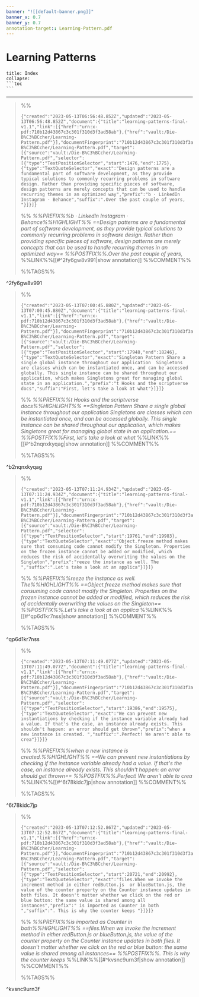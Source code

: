 ```yaml
---
banner: "![[default-banner.png]]"
banner_x: 0.7
banner_y: 0.7
annotation-target:: Learning-Pattern.pdf
---
```


# Learning Patterns 

````ad-info
title: Index
collapse: 
```toc
```

````


<hr>





>%%
>```annotation-json
>{"created":"2023-05-13T06:56:48.852Z","updated":"2023-05-13T06:56:48.852Z","document":{"title":"learning-patterns-final-v1.1","link":[{"href":"urn:x-pdf:710b12d43867c3c301f310d3f3ad58ab"},{"href":"vault:/Die-B%C3%BCcher/Learning-Pattern.pdf"}],"documentFingerprint":"710b12d43867c3c301f310d3f3ad58ab"},"uri":"vault:/Die-B%C3%BCcher/Learning-Pattern.pdf","target":[{"source":"vault:/Die-B%C3%BCcher/Learning-Pattern.pdf","selector":[{"type":"TextPositionSelector","start":1476,"end":1775},{"type":"TextQuoteSelector","exact":"Design patterns are a fundamental part of software development, as they provide typical solutions to commonly recurring problems in software design. Rather than providing specific pieces of software, design patterns are merely concepts that can be used to handle recurring themes in an optimized way","prefix":"b · LinkedIn Instagram · Behance","suffix":".Over the past couple of years, "}]}]}
>```
>%%
>*%%PREFIX%%b · LinkedIn Instagram · Behance%%HIGHLIGHT%% ==Design patterns are a fundamental part of software development, as they provide typical solutions to commonly recurring problems in software design. Rather than providing specific pieces of software, design patterns are merely concepts that can be used to handle recurring themes in an optimized way== %%POSTFIX%%.Over the past couple of years,*
>%%LINK%%[[#^2fy6gw8v991|show annotation]]
>%%COMMENT%%
>
>%%TAGS%%
>
^2fy6gw8v991


>%%
>```annotation-json
>{"created":"2023-05-13T07:00:45.880Z","updated":"2023-05-13T07:00:45.880Z","document":{"title":"learning-patterns-final-v1.1","link":[{"href":"urn:x-pdf:710b12d43867c3c301f310d3f3ad58ab"},{"href":"vault:/Die-B%C3%BCcher/Learning-Pattern.pdf"}],"documentFingerprint":"710b12d43867c3c301f310d3f3ad58ab"},"uri":"vault:/Die-B%C3%BCcher/Learning-Pattern.pdf","target":[{"source":"vault:/Die-B%C3%BCcher/Learning-Pattern.pdf","selector":[{"type":"TextPositionSelector","start":17948,"end":18246},{"type":"TextQuoteSelector","exact":"Singleton Pattern Share a single global instance throughout our application  Singletons are classes which can be instantiated once, and can be accessed globally. This single instance can be shared throughout our application, which makes Singletons great for managing global state in an application.","prefix":"t Hooks and the scriptverse docs","suffix":"First, let's take a look at what"}]}]}
>```
>%%
>*%%PREFIX%%t Hooks and the scriptverse docs%%HIGHLIGHT%% ==Singleton Pattern Share a single global instance throughout our application  Singletons are classes which can be instantiated once, and can be accessed globally. This single instance can be shared throughout our application, which makes Singletons great for managing global state in an application.== %%POSTFIX%%First, let's take a look at what*
>%%LINK%%[[#^b2nqnxkyqag|show annotation]]
>%%COMMENT%%
>
>%%TAGS%%
>
^b2nqnxkyqag


>%%
>```annotation-json
>{"created":"2023-05-13T07:11:24.934Z","updated":"2023-05-13T07:11:24.934Z","document":{"title":"learning-patterns-final-v1.1","link":[{"href":"urn:x-pdf:710b12d43867c3c301f310d3f3ad58ab"},{"href":"vault:/Die-B%C3%BCcher/Learning-Pattern.pdf"}],"documentFingerprint":"710b12d43867c3c301f310d3f3ad58ab"},"uri":"vault:/Die-B%C3%BCcher/Learning-Pattern.pdf","target":[{"source":"vault:/Die-B%C3%BCcher/Learning-Pattern.pdf","selector":[{"type":"TextPositionSelector","start":19761,"end":19983},{"type":"TextQuoteSelector","exact":"Object.freeze method makes sure that consuming code cannot modify the Singleton. Properties on the frozen instance cannot be added or modified, which reduces the risk of accidentally overwriting the values on the Singleton","prefix":"reeze the instance as well. The ","suffix":".Let's take a look at an applica"}]}]}
>```
>%%
>*%%PREFIX%%reeze the instance as well. The%%HIGHLIGHT%% ==Object.freeze method makes sure that consuming code cannot modify the Singleton. Properties on the frozen instance cannot be added or modified, which reduces the risk of accidentally overwriting the values on the Singleton== %%POSTFIX%%.Let's take a look at an applica*
>%%LINK%%[[#^qp6d1kr7nss|show annotation]]
>%%COMMENT%%
>
>%%TAGS%%
>
^qp6d1kr7nss


>%%
>```annotation-json
>{"created":"2023-05-13T07:11:49.077Z","updated":"2023-05-13T07:11:49.077Z","document":{"title":"learning-patterns-final-v1.1","link":[{"href":"urn:x-pdf:710b12d43867c3c301f310d3f3ad58ab"},{"href":"vault:/Die-B%C3%BCcher/Learning-Pattern.pdf"}],"documentFingerprint":"710b12d43867c3c301f310d3f3ad58ab"},"uri":"vault:/Die-B%C3%BCcher/Learning-Pattern.pdf","target":[{"source":"vault:/Die-B%C3%BCcher/Learning-Pattern.pdf","selector":[{"type":"TextPositionSelector","start":19386,"end":19575},{"type":"TextQuoteSelector","exact":"We can prevent new instantiations by checking if the instance variable already had a value. If that's the case, an instance already exists. This shouldn't happen: an error should get thrown","prefix":"when a new instance is created. ","suffix":".Perfect! We aren't able to crea"}]}]}
>```
>%%
>*%%PREFIX%%when a new instance is created.%%HIGHLIGHT%% ==We can prevent new instantiations by checking if the instance variable already had a value. If that's the case, an instance already exists. This shouldn't happen: an error should get thrown== %%POSTFIX%%.Perfect! We aren't able to crea*
>%%LINK%%[[#^6t78kidc7jp|show annotation]]
>%%COMMENT%%
>
>%%TAGS%%
>
^6t78kidc7jp


>%%
>```annotation-json
>{"created":"2023-05-13T07:12:52.867Z","updated":"2023-05-13T07:12:52.867Z","document":{"title":"learning-patterns-final-v1.1","link":[{"href":"urn:x-pdf:710b12d43867c3c301f310d3f3ad58ab"},{"href":"vault:/Die-B%C3%BCcher/Learning-Pattern.pdf"}],"documentFingerprint":"710b12d43867c3c301f310d3f3ad58ab"},"uri":"vault:/Die-B%C3%BCcher/Learning-Pattern.pdf","target":[{"source":"vault:/Die-B%C3%BCcher/Learning-Pattern.pdf","selector":[{"type":"TextPositionSelector","start":20721,"end":20992},{"type":"TextQuoteSelector","exact":"files.When we invoke the increment method in either redButton.js  or blueButton.js, the value of the counter property on the Counter instance updates in both files. It doesn't matter whether we click on the red or blue button: the same value is shared among all instances","prefix":" is imported as Counter in both ","suffix":". This is why the counter keeps "}]}]}
>```
>%%
>*%%PREFIX%%is imported as Counter in both%%HIGHLIGHT%% ==files.When we invoke the increment method in either redButton.js  or blueButton.js, the value of the counter property on the Counter instance updates in both files. It doesn't matter whether we click on the red or blue button: the same value is shared among all instances== %%POSTFIX%%. This is why the counter keeps*
>%%LINK%%[[#^kvsnc9urn3f|show annotation]]
>%%COMMENT%%
>
>%%TAGS%%
>
^kvsnc9urn3f
